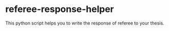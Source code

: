 referee-response-helper
=======================

This python script helps you to write the response of referee to your thesis.
